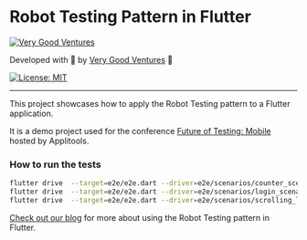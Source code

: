 # Robot Testing Pattern in Flutter

[![Very Good Ventures](https://raw.githubusercontent.com/VeryGoodOpenSource/very_good_analysis/main/assets/vgv_logo.png)](https://verygood.ventures)

Developed with 💙 by [Very Good Ventures](https://verygood.ventures) 🦄

[![License: MIT](https://img.shields.io/badge/license-MIT-blue.svg)](https://opensource.org/licenses/MIT)

---

This project showcases how to apply the Robot Testing pattern to a Flutter application. 

It is a demo project used for the conference [Future of Testing: Mobile](https://applitools.com/future-of-testing-mobile-north-america/) hosted by Applitools.

### How to run the tests

```bash
flutter drive  --target=e2e/e2e.dart --driver=e2e/scenarios/counter_scenario.dart
flutter drive  --target=e2e/e2e.dart --driver=e2e/scenarios/login_scenario.dart
flutter drive  --target=e2e/e2e.dart --driver=e2e/scenarios/scrolling_list_scenario.dart
```

[Check out our blog](https://verygood.ventures/blog/robot-testing-in-flutter) for more about using the Robot Testing pattern in Flutter.
